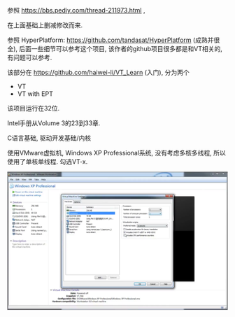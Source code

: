 参照 https://bbs.pediy.com/thread-211973.html , 

在上面基础上删减修改而来.

参照 HyperPlatform: https://github.com/tandasat/HyperPlatform (成熟并很全), 后面一些细节可以参考这个项目, 该作者的github项目很多都是和VT相关的, 有问题可以参考.

该部分在 https://github.com/haiwei-li/VT_Learn (入门), 分为两个
- VT
- VT with EPT

该项目运行在32位.

Intel手册从Volume 3的23到33章.

C语言基础, 驱动开发基础/内核

使用VMware虚拟机, Windows XP Professional系统, 没有考虑多核多线程, 所以使用了单核单线程. 勾选VT-x.

![2020-01-25-15-44-00.png](./images/2020-01-25-15-44-00.png)